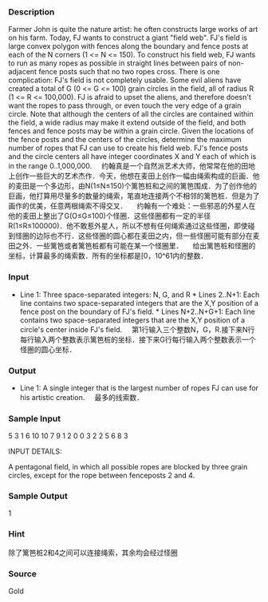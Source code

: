 
### Description
Farmer John is quite the nature artist: he often constructs large works of art on his farm. Today, FJ wants to construct a giant "field web". FJ's field is large convex polygon with fences along the boundary and fence posts at each of the N corners (1 <= N <= 150). To construct his field web, FJ wants to run as many ropes as possible in straight lines between pairs of non-adjacent fence posts such that no two ropes cross. There is one complication: FJ's field is not completely usable. Some evil aliens have created a total of G (0 <= G <= 100) grain circles in the field, all of radius R (1 <= R <= 100,000). FJ is afraid to upset the aliens, and therefore doesn't want the ropes to pass through, or even touch the very edge of a grain circle. Note that although the centers of all the circles are contained within the field, a wide radius may make it extend outside of the field, and both fences and fence posts may be within a grain circle. Given the locations of the fence posts and the centers of the circles, determine the maximum number of ropes that FJ can use to create his field web. FJ's fence posts and the circle centers all have integer coordinates X and Y each of which is in the range 0..1,000,000. 
    约翰真是一个自然派艺术大师，他常常在他的田地上创作一些巨大的艺术杰作．今天，他想在麦田上创作一幅由绳索构成的巨画．他的麦田是一个多边形，由N(1≤N≤150)个篱笆桩和之间的篱笆围成．为了创作他的巨画，他打算用尽量多的数量的绳索，笔直地连接两个不相邻的篱笆桩．但是为了画作的优美，任意两根绳索不得交叉．
    约翰有一个难处：一些邪恶的外星人在他的麦田上整出了G(O≤G≤100)个怪圈．这些怪圈都有一定的半径R(1≤R≤100000)．他不敢惹外星人，所以不想有任何绳索通过这些怪圈，即使碰到怪圈的边际也不行．这些怪圈的圆心都在麦田之内，但一些怪圈可能有部分在麦田之外．一些篱笆或者篱笆桩都有可能在某一个怪圈里．
    给出篱笆桩和怪圈的坐标，计算最多的绳索数．所有的坐标都是[0，10^61内的整数．
### Input
* Line 1: Three space-separated integers: N, G, and R * Lines 2..N+1: Each line contains two space-separated integers that are the X,Y position of a fence post on the boundary of FJ's field. * Lines N+2..N+G+1: Each line contains two space-separated integers that are the X,Y position of a circle's center inside FJ's field.
    第1行输入三个整数N，G，R.接下来N行每行输入两个整数表示篱笆桩的坐标．接下来G行每行输入两个整数表示一个怪圈的圆心坐标．
### Output
* Line 1: A single integer that is the largest number of ropes FJ can use for his artistic creation. 
    最多的线索数．

### Sample Input
5 3 1
6 10
10 7
9 1
2 0
0 3
2 2
5 6
8 3

INPUT DETAILS:

A pentagonal field, in which all possible ropes are blocked by three
grain circles, except for the rope between fenceposts 2 and 4.

### Sample Output
1

### Hint
除了篱笆桩2和4之间可以连接绳索，其余均会经过怪圈
### Source
Gold